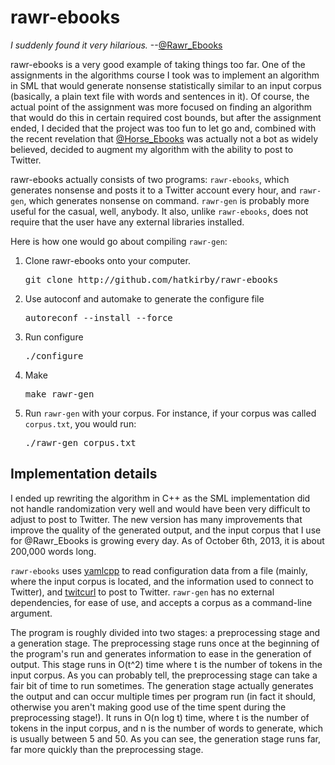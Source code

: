 # rawr-ebooks

*I suddenly found it very hilarious.* --[@Rawr_Ebooks](https://twitter.com/Rawr_Ebooks/status/385131476141879296)

rawr-ebooks is a very good example of taking things too far. One of the assignments in the algorithms course I took was to implement an algorithm in SML that would generate nonsense statistically similar to an input corpus (basically, a plain text file with words and sentences in it). Of course, the actual point of the assignment was more focused on finding an algorithm that would do this in certain required cost bounds, but after the assignment ended, I decided that the project was too fun to let go and, combined with the recent revelation that [@Horse_Ebooks](https://twitter.com/Horse_Ebooks) was actually not a bot as widely believed, decided to augment my algorithm with the ability to post to Twitter.

rawr-ebooks actually consists of two programs: `rawr-ebooks`, which generates nonsense and posts it to a Twitter account every hour, and `rawr-gen`, which generates nonsense on command. `rawr-gen` is probably more useful for the casual, well, anybody. It also, unlike `rawr-ebooks`, does not require that the user have any external libraries installed.

Here is how one would go about compiling `rawr-gen`:

1. Clone rawr-ebooks onto your computer.

   <pre>git clone http://github.com/hatkirby/rawr-ebooks</pre>
    
2. Use autoconf and automake to generate the configure file

   <pre>autoreconf --install --force</pre>
    
3. Run configure

   <pre>./configure</pre>
    
4. Make

   <pre>make rawr-gen</pre>
    
5. Run `rawr-gen` with your corpus. For instance, if your corpus was called `corpus.txt`, you would run:

   <pre>./rawr-gen corpus.txt</pre>

## Implementation details

I ended up rewriting the algorithm in C++ as the SML implementation did not handle randomization very well and would have been very difficult to adjust to post to Twitter. The new version has many improvements that improve the quality of the generated output, and the input corpus that I use for @Rawr_Ebooks is growing every day. As of October 6th, 2013, it is about 200,000 words long.

`rawr-ebooks` uses [yamlcpp](https://code.google.com/p/yaml-cpp/) to read configuration data from a file (mainly, where the input corpus is located, and the information used to connect to Twitter), and [twitcurl](https://code.google.com/p/twitcurl/) to post to Twitter. `rawr-gen` has no external dependencies, for ease of use, and accepts a corpus as a command-line argument.

The program is roughly divided into two stages: a preprocessing stage and a generation stage. The preprocessing stage runs once at the beginning of the program's run and generates information to ease in the generation of output. This stage runs in O(t^2) time where t is the number of tokens in the input corpus. As you can probably tell, the preprocessing stage can take a fair bit of time to run sometimes. The generation stage actually generates the output and can occur multiple times per program run (in fact it should, otherwise you aren't making good use of the time spent during the preprocessing stage!). It runs in O(n log t) time, where t is the number of tokens in the input corpus, and n is the number of words to generate, which is usually between 5 and 50. As you can see, the generation stage runs far, far more quickly than the preprocessing stage.